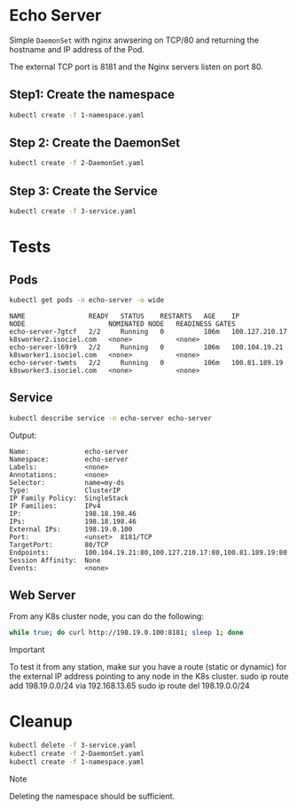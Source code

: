 # Echo Server
Simple `DaemonSet` with nginx anwsering on TCP/80 and returning the hostname and IP address of the Pod.

The external TCP port is 8181 and the Nginx servers listen on port 80.

## Step1: Create the namespace

```sh
kubectl create -f 1-namespace.yaml
```

## Step 2: Create the DaemonSet

```sh
kubectl create -f 2-DaemonSet.yaml
```

## Step 3: Create the Service

```sh
kubectl create -f 3-service.yaml
```

# Tests

## Pods
```sh
kubectl get pods -n echo-server -o wide
```

```
NAME                READY   STATUS    RESTARTS   AGE    IP               NODE                     NOMINATED NODE   READINESS GATES
echo-server-7gtcf   2/2     Running   0          106m   100.127.210.17   k8sworker2.isociel.com   <none>           <none>
echo-server-l69r9   2/2     Running   0          106m   100.104.19.21    k8sworker1.isociel.com   <none>           <none>
echo-server-twmts   2/2     Running   0          106m   100.81.189.19    k8sworker3.isociel.com   <none>           <none>
```

## Service
```sh
kubectl describe service -n echo-server echo-server
```

Output:
```
Name:              echo-server
Namespace:         echo-server
Labels:            <none>
Annotations:       <none>
Selector:          name=my-ds
Type:              ClusterIP
IP Family Policy:  SingleStack
IP Families:       IPv4
IP:                198.18.198.46
IPs:               198.18.198.46
External IPs:      198.19.0.100
Port:              <unset>  8181/TCP
TargetPort:        80/TCP
Endpoints:         100.104.19.21:80,100.127.210.17:80,100.81.189.19:80
Session Affinity:  None
Events:            <none>
```

## Web Server
From any K8s cluster node, you can do the following:
```sh
while true; do curl http://198.19.0.100:8181; sleep 1; done
```

> [!IMPORTANT]  
> To test it from any station, make sur you have a route (static or dynamic) for the external IP address pointing to any node in the K8s cluster.
> sudo ip route add 198.19.0.0/24 via 192.168.13.65
> sudo ip route del 198.19.0.0/24

# Cleanup

```sh
kubectl delete -f 3-service.yaml
kubectl create -f 2-DaemonSet.yaml
kubectl create -f 1-namespace.yaml
```

> [!NOTE]  
> Deleting the namespace should be sufficient.
